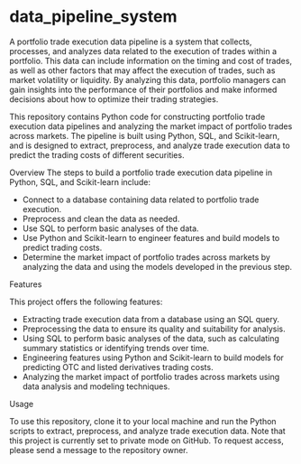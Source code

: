 # data_pipeline_system

A portfolio trade execution data pipeline is a system that collects, processes, and analyzes data related to the
execution of trades within a portfolio. This data can include information on the timing and cost of trades, as well as
other factors that may affect the execution of trades, such as market volatility or liquidity. By analyzing this data,
portfolio managers can gain insights into the performance of their portfolios and make informed decisions about how to
optimize their trading strategies.

This repository contains Python code for constructing portfolio trade execution data pipelines and analyzing the market 
impact of portfolio trades across markets. The pipeline is built using Python, SQL, and Scikit-learn, and is designed to
extract, preprocess, and analyze trade execution data to predict the trading costs of different securities.

Overview
The steps to build a portfolio trade execution data pipeline in Python, SQL, and Scikit-learn include:

- Connect to a database containing data related to portfolio trade execution.
- Preprocess and clean the data as needed.
- Use SQL to perform basic analyses of the data.
- Use Python and Scikit-learn to engineer features and build models to predict trading costs.
- Determine the market impact of portfolio trades across markets by analyzing the data and using the models developed in 
the previous step.

Features

This project offers the following features:
- Extracting trade execution data from a database using an SQL query.
- Preprocessing the data to ensure its quality and suitability for analysis.
- Using SQL to perform basic analyses of the data, such as calculating summary statistics or identifying trends over time.
- Engineering features using Python and Scikit-learn to build models for predicting OTC and listed derivatives trading costs.
- Analyzing the market impact of portfolio trades across markets using data analysis and modeling techniques.

Usage

To use this repository, clone it to your local machine and run the Python scripts to extract, preprocess, and analyze trade execution data. 
Note that this project is currently set to private mode on GitHub. To request access, please send a message to the 
repository owner.